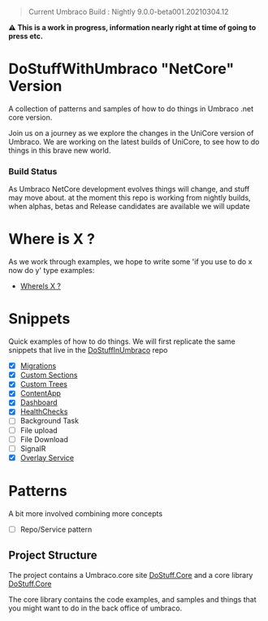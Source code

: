 > Current Umbraco Build : Nightly 9.0.0-beta001.20210304.12

**⚠ This is a work in progress, information nearly right at time of going to press etc.**

# DoStuffWithUmbraco "NetCore" Version

A collection of patterns and samples of how to do things in Umbraco .net core version.

Join us on a journey as we explore the changes in the UniCore version of Umbraco. 
We are working on the latest builds of UniCore, to see how to do things in this brave new world. 

### Build Status
As Umbraco NetCore development evolves things will change, and stuff may move about. at the moment this repo is working from nightly builds, when alphas, betas and Release candidates are available we will update 

# Where is X ?
As we work through examples, we hope to write some 'if you use to do x now do y' type examples:

- [WhereIs X ?](WhereIs/readme.md)

# Snippets
Quick examples of how to do things. We will first replicate the same snippets that live in the [DoStuffInUmbraco](https://github.com/KevinJump/DoStuffWithUmbraco/tree/v8) repo

- [x] [Migrations](./src/DoStuff.Core/Migrations/)
- [x] [Custom Sections](./src/DoStuff.Core/Sections/)
- [x] [Custom Trees](./src/DoStuff.Core/Trees/)
- [x] [ContentApp](./src/DoStuff.Core/ContentApp/)
- [x] [Dashboard](./src/DoStuff.Core/App_Plugins/DoStuff.Dashboard/)
- [x] [HealthChecks](./src/DoStuff.Core/HealthChecks/)
- [ ] Background Task
- [ ] File upload
- [ ] File Download
- [ ] SignalR 
- [x] [Overlay Service](./src/DoStuff.Core/App_Plugins/DoStuff.Dashboard/)

# Patterns
A bit more involved combining more concepts

- [ ] Repo/Service pattern


## Project Structure 
The project contains a Umbraco.core site [DoStuff.Core](./src/DoStuff.Site/) and a core library [DoStuff.Core](./src/DoStuff.Core/)

The core library contains the code examples, and samples and things that you might want to do in the back office of umbraco.